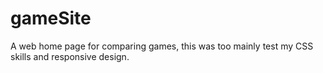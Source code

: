 # gameSite
A web home page for comparing games, this was too mainly test my CSS skills and responsive design.
